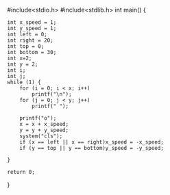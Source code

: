 #include<stdio.h> 
#include<stdlib.h>
int main()
{
	
	int x_speed = 1;
	int y_speed = 1;
	int left = 0;
	int right = 20;
	int top = 0;
	int bottom = 30;
	int x=2;
	int y = 2;
	int i;
	int j;
	while (1) {
		for (i = 0; i < x; i++)
			printf("\n");
		for (j = 0; j < y; j++)
			printf(" ");

		printf("o");
		x = x + x_speed;
		y = y + y_speed;
		system("cls");
		if (x == left || x == right)x_speed = -x_speed;
		if (y == top || y == bottom)y_speed = -y_speed;

	}

	return 0;
}